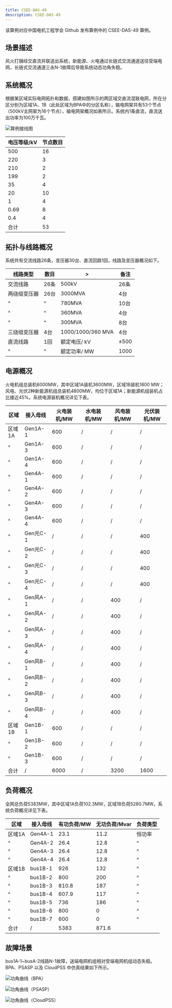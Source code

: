 ```yaml
---
title: CSEE-DAS-49
description: CSEE-DAS-49
---
```



该算例对应中国电机工程学会 Github 发布算例中的 CSEE-DAS-49 算例。

## 场景描述
风火打捆经交直流并联送出系统，新能源、火电通过长链式交流通道送往受端电网，长链式交流通道三永N-1故障后导致系统动态功角失稳。

## 系统概况
根据某区域实际电网拓扑和数据，搭建如图所示的两区域交直流混联电网，所在分区分别为区域1A、1B（此处区域为BPA中的分区名称），输电网架共有53个节点（500kV主网架为16个节点），输电网架概况如表所示。系统内1条直流，直流送出功率为100万千瓦。

![算例接线图](./topo-case2.png)

| 电压等级/kV | 节点数目 |
|------------|---------|
| 500        | 16      |
| 220        | 3       |
| 210        | 2       |
| 199        | 2       |
| 35         | 4       |
| 20         | 10      |
| 1          | 4       |
| 0.69       | 8       |
| 0.4        | 4       |
| 合计       | 53      |


## 拓扑与线路概况
系统共有交流线路26条，变压器30台、直流回路1回，线路及变压器概况如下。

| 线路类型     | 数目  |    >    |  备注 |
|-------------|-------|----------|-----------|
| 交流线路     | 26条  | 500kV|26条         |
| 两绕组变压器 | 26台  | 3000MVA|4台         |
|       ^     |    ^   | 780MVA|10台         |
|       ^     |    ^   | 360MVA|4台          |
|       ^     |    ^   | 300MVA|8台          |
| 三绕组变压器 | 4台   | 1000/1000/360 MVA|4台 |
| 直流线路     | 1回   | 额定电压/ kV |±500   |
|        ^     |   ^    | 额定功率/ MW |1000   |


## 电源概况
火电机组总装机6000MW，其中区域1A装机3600MW，区域1B装机1800 MW；风电、光伏2种新能源机组总装机4800MW，均位于区域1A；新能源机组装机占比接近45%。系统电源装机概况详见下表。

| 区域   | 接入母线   | 火电装机/MW | 水电装机/MW | 风电装机/MW       | 光伏装机/MW |
|-------|-----------|-------------|-------------|---------------|----------------| 
| 区域1A | Gen1A-1   | 600         | /           | /             | /              |
|   ^    | Gen1A-3   | 600         | /           | /             | /              |
|   ^    | Gen1A-4   | 600         | /           | /             | /              |
|   ^    | Gen4A-1   | 600         | /           | /             | /              |
|   ^    | Gen4A-2   | 600         | /           | /             | /              |
|   ^    | Gen4A-3   | 600         | /           | /             | /              |
|   ^    | Gen4A-4   | 600         | /           | /             | /              |
|   ^    | Gen光C-1  | /           | /           | /             | 400            |
|   ^    | Gen光C-2  | /           | /           | /             | 400            |
|   ^    | Gen光C-3  | /           | /           | /             | 400            |
|   ^    | Gen光C-4  | /           | /           | /             | 400            |
|   ^    | Gen风A-1  | /           | /           | 400           | /              |
|   ^    | Gen风A-2  | /           | /           | 400           | /              |
|   ^    | Gen风A-3  | /           | /           | 400           | /              |
|   ^    | Gen风A-4  | /           | /           | 400           | /              |
|   ^    | Gen风B-1  | /           | /           | 400           | /              |
|   ^    | Gen风B-2  | /           | /           | 400           | /              |
|   ^    | Gen风B-3  | /           | /           | 400           | /              |
|   ^    | Gen风B-4  | /           | /           | 400           | /              |
| 区域1B | Gen1B-1   | 600         | /           | /             | /              |
|   ^    | Gen1B-2   | 600         | /           | /             | /              |
|   ^    | Gen1B-3   | 600         | /           | /             | /              |
| 合计    | /         | 6000        | /           | 3200          | 1600           |

## 负荷概况
全网总负荷5383MW，其中区域1A负荷102.3MW，区域1B负荷5280.7MW。系统负荷概况详见下表。

| 区域   | 接入母线   | 有功负荷/MW | 无功负荷/Mvar | 负荷类型 |
|-------|-----------|-------------|---------------|--------|
| 区域1A | Gen4A-1   | 23.1        | 11.2          | 恒功率   |
|    ^   | Gen4A-2   | 26.4        | 12.8          |    ^     |
|    ^   | Gen4A-3   | 26.4        | 12.8          |    ^     |
|    ^   | Gen4A-4   | 26.4        | 12.8          |    ^     |
| 区域1B | bus1B-1   | 926         | 132           |    ^     |
|   ^   | bus1B-2   | 800         | 200           |     ^    |
|   ^   | bus1B-3   | 810.8       | 187           |     ^    |
|   ^   | bus1B-4   | 607.9       | 117           |     ^    |
|   ^   | bus1B-5   | 736         | 186           |     ^    |
|   ^   | bus1B-6   | 800         | 0             |     ^    |
|   ^   | bus1B-7   | 600         | 0             |     ^    |
| 合计    | /         | 5383        | 871.6         |          |

## 故障场景
bus1A-1~busA-2线路N-1故障，送端电网机组相对受端电网机组动态失稳。BPA、PSASP 以及 CloudPSS 中仿真结果如下所示。

![功角曲线（BPA）](./bpa-case2.png "功角曲线（BPA）")

![功角曲线（PSASP）](./psasp-case2.png "功角曲线（PSASP）")

![功角曲线（CloudPSS）](./cloudpss-case2.png "功角曲线（CloudPSS）") 